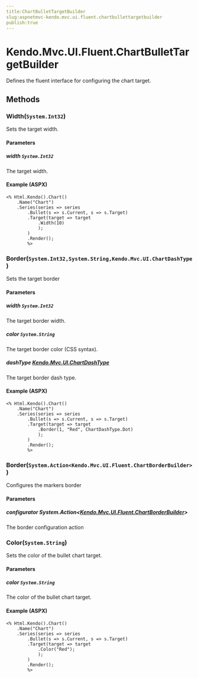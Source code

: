 ```yaml
---
title:ChartBulletTargetBuilder
slug:aspnetmvc-kendo.mvc.ui.fluent.chartbullettargetbuilder
publish:true
---
```


# Kendo.Mvc.UI.Fluent.ChartBulletTargetBuilder
Defines the fluent interface for configuring the chart target.



## Methods

### Width(`System.Int32`)
Sets the target width.


#### Parameters

##### width `System.Int32`
The target width.




#### Example (ASPX)
    <% Html.Kendo().Chart()
        .Name("Chart")
        .Series(series => series
            .Bullet(s => s.Current, s => s.Target)
            .Target(target => target
                .Width(10)
                );
            )
            .Render();
            %>


### Border(`System.Int32,System.String,Kendo.Mvc.UI.ChartDashType`)
Sets the target border


#### Parameters

##### width `System.Int32`
The target border width.

##### color `System.String`
The target border color (CSS syntax).

##### dashType [Kendo.Mvc.UI.ChartDashType](/api/wrappers/aspnet-mvc/Kendo.Mvc.UI/ChartDashType)
The target border dash type.




#### Example (ASPX)
    <% Html.Kendo().Chart()
        .Name("Chart")
        .Series(series => series
            .Bullet(s => s.Current, s => s.Target)
            .Target(target => target
                .Border(1, "Red", ChartDashType.Dot)
                );
            )
            .Render();
            %>


### Border(`System.Action<Kendo.Mvc.UI.Fluent.ChartBorderBuilder>`)
Configures the markers border


#### Parameters

##### configurator System.Action<[Kendo.Mvc.UI.Fluent.ChartBorderBuilder](/api/wrappers/aspnet-mvc/Kendo.Mvc.UI.Fluent/ChartBorderBuilder)>
The border configuration action





### Color(`System.String`)
Sets the color of the bullet chart target.


#### Parameters

##### color `System.String`
The color of the bullet chart target.




#### Example (ASPX)
    <% Html.Kendo().Chart()
        .Name("Chart")
        .Series(series => series
            .Bullet(s => s.Current, s => s.Target)
            .Target(target => target
                .Color("Red");
                );
            )
            .Render();
            %>



